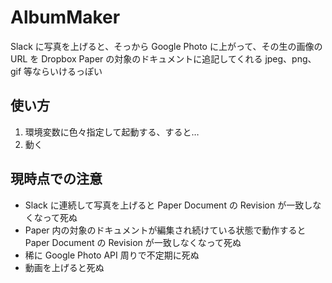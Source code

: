 # AlbumMaker
Slack に写真を上げると、そっから Google Photo に上がって、その生の画像の URL を Dropbox Paper の対象のドキュメントに追記してくれる
jpeg、png、gif 等ならいけるっぽい

## 使い方
1. 環境変数に色々指定して起動する、すると…
2. 動く

## 現時点での注意
- Slack に連続して写真を上げると Paper Document の Revision が一致しなくなって死ぬ
- Paper 内の対象のドキュメントが編集され続けている状態で動作すると Paper Document の Revision が一致しなくなって死ぬ
- 稀に Google Photo API 周りで不定期に死ぬ
- 動画を上げると死ぬ
